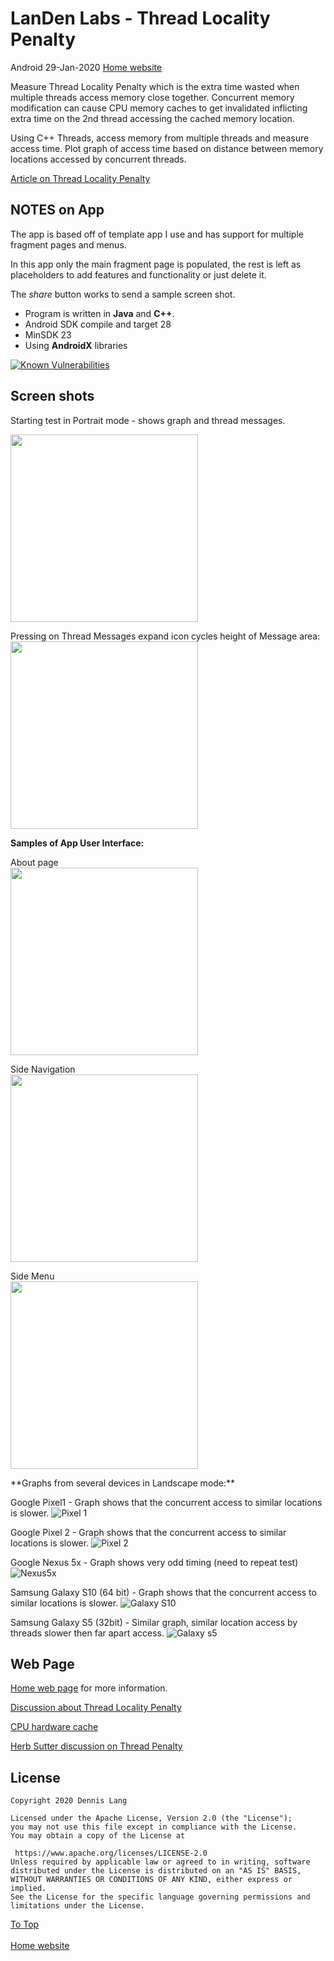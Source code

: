 
# LanDen Labs - Thread Locality Penalty 
Android 29-Jan-2020
[Home website](https://landenlabs.com/android/index.html)  
  
Measure Thread Locality Penalty which is the extra time wasted when multiple threads access memory close together.  Concurrent memory modification can cause CPU memory caches to get invalidated inflicting extra time on the 2nd thread accessing the cached memory location.

Using C++ Threads, access memory from multiple threads and measure access time. Plot graph of access time based on distance between memory locations accessed by concurrent threads.

[Article on Thread Locality Penalty](https://landenlabs.com/code/locality.html)

## NOTES on App

The app is based off of template app I use and has support for multiple fragment pages and menus.

In this app only the main fragment page is populated, the rest is left as placeholders to add features and functionality or just delete it. 

The *share* button works to send a sample screen shot. 

* Program is written in **Java** and **C++**.
* Android SDK compile and target 28
* MinSDK 23
* Using **AndroidX** libraries

  
[![Known Vulnerabilities](https://snyk.io/test/github/landenlabs/all-ThreadPenalty/badge.svg)](https://snyk.io/test/github/landenlabs/all-ThreadPenalty)


## Screen shots

Starting test in Portrait mode - shows graph and thread messages.
<p>
<img src="https://raw.githubusercontent.com/landenlabs/all-ThreadPenalty/master/screenshots/test-portrait-running-2.jpg" width="300">

<p>
Pressing on Thread Messages expand icon cycles height of Message area:<br>
<img src="https://raw.githubusercontent.com/landenlabs/all-ThreadPenalty/master/screenshots/test-portrait-running-3.jpg" width="300">
<p>
 
**Samples of App User Interface:**
<p>
About page <br>
<img src="https://raw.githubusercontent.com/landenlabs/all-ThreadPenalty/master/screenshots/about-page.jpg" width="300">    
<p>
Side Navigation <br>
<img src="https://raw.githubusercontent.com/landenlabs/all-ThreadPenalty/master/screenshots/side-nav.jpg" width="300"> 
<p>
Side Menu <br>
<img src="https://raw.githubusercontent.com/landenlabs/all-ThreadPenalty/master/screenshots/side-menu.jpg" width="300"> 
  
<p>  
**Graphs from several devices in Landscape mode:**

Google Pixel1 - Graph shows that the concurrent access to similar locations is slower.
![Pixel 1](https://raw.githubusercontent.com/landenlabs/all-ThreadPenalty/master/screenshots/pixel1-landscape-done.jpg)

Google Pixel 2 - Graph shows that the concurrent access to similar locations is slower.
![Pixel 2](https://raw.githubusercontent.com/landenlabs/all-ThreadPenalty/master/screenshots/pixel2-landscape-done.jpg)

Google Nexus 5x - Graph shows very odd timing (need to repeat test)
![Nexus5x](https://raw.githubusercontent.com/landenlabs/all-ThreadPenalty/master/screenshots/nexus5x-landscape-done.jpg)


Samsung Galaxy S10 (64 bit) - Graph shows that the concurrent access to similar locations is slower.
![Galaxy S10](https://raw.githubusercontent.com/landenlabs/all-ThreadPenalty/master/screenshots/galaxy-s10-landscape-done.jpg)

Samsung Galaxy S5 (32bit) - Similar graph, similar location access by threads slower then far apart access. 
![Galaxy s5](https://raw.githubusercontent.com/landenlabs/all-ThreadPenalty/master/screenshots/galaxy-s5-landscape-done.jpg)


## Web Page  
  
[Home web page](https://landenlabs.com/android/index.html) for more information.  

[Discussion about Thread Locality Penalty](https://landenlabs.com/code/locality.html)

[CPU hardware cache ](https://mechanical-sympathy.blogspot.com/2013/02/cpu-cache-flushing-fallacy.html)
 
 [Herb Sutter discussion on Thread Penalty](https://www.drdobbs.com/parallel/maximize-locality-minimize-contention/208200273) 
  
## License  
  
```  
Copyright 2020 Dennis Lang  
  
Licensed under the Apache License, Version 2.0 (the "License");  
you may not use this file except in compliance with the License.  
You may obtain a copy of the License at  
  
 https://www.apache.org/licenses/LICENSE-2.0  
Unless required by applicable law or agreed to in writing, software  
distributed under the License is distributed on an "AS IS" BASIS,  
WITHOUT WARRANTIES OR CONDITIONS OF ANY KIND, either express or implied.  
See the License for the specific language governing permissions and  
limitations under the License.  
```   
  
[To Top](#table)  
<br>[Home website](https://landenlabs.com/android/index.html)

